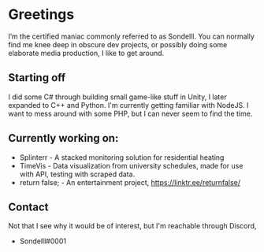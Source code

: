 
# Greetings
I’m the certified maniac commonly referred to as Sondelll.
You can normally find me knee deep in obscure dev projects,
or possibly doing some elaborate media production,
I like to get around.
## Starting off
I did some C# through building small game-like stuff in Unity,
I later expanded to C++ and Python.
I'm currently getting familiar with NodeJS.
I want to mess around with some PHP, but I can never seem to find the time.

## Currently working on:
* Splinterr - A stacked monitoring solution for residential heating    
* TimeVis - Data visualization from university schedules, made for use with API, testing with scraped data.    
* return false; - An entertainment project, https://linktr.ee/returnfalse/

## Contact
Not that I see why it would be of interest, but I'm reachable through Discord,
* Sondelll#0001
